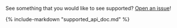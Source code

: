 See something that you would like to see supported? [Open an issue](https://github.com/flypipe/sparkleframe/issues/new)!

{%
    include-markdown "supported_api_doc.md"
%}
